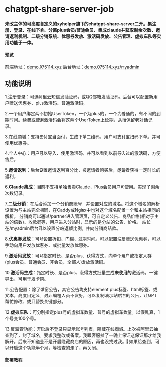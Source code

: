# chatgpt-share-server-job
#### 未改主体的可高度自定义的xyhelper旗下的chatgpt-share-server二开。集注册、登录、在线下单、分离plus会员/普通会员、集成claude并获取剩余次数、邀请返利机制、二级分销系统、优惠券发放、激活码发放、公告管理、虚拟车队等实用功能于一体。

#### 预览
前端地址：[demo.075114.xyz](https://demo.075114.xyz "demo.075114.xyz")
后台地址：[demo.075114.xyz/myadmin](https://demo.075114.xyz/myadmin "demo.075114.xyz/myadmin")

## 功能说明
1.注册登录：可选阿里云短信发验证码，或QQ邮箱发验证码。后台可以配置新用户赠送优惠券、plus激活码、普通激活码。

2.一个用户绑定两个初始UserToken，一个为plus的，一个为普通的，有不同的到期时间。续费或使用激活码会将这两个UserToken上延期，从而保留老对话记录。

3.在线商城：支持支付宝当面付，生成下单二维码，用户可支付宝扫码下单。并可使用优惠券。

4.个人中心：用户可以导入、使用激活码。并可以看到以前导入过的激活码，方便售后。

5.**邀请返利**：后台设置邀请返利百分比，被邀请者购买后，邀请者获得一定时长的返利。

6.**Claude集成**：目前不支持单独售卖Claude，Plus会员用户可使用。实现了剩余次数记录。

7.**二级分销**：在后台添加一个分销商账号，并设置对应的域名。将这个域名的解析设置为与主站完全相同，在Caddy或Nginx中也对这个域名配置一个和主站相同的解析。 分销商可以通过/partner进入管理页，可自定义公告、商品价格(相对于主站的倍数)、收款码等，用户进入分站时，显示的是分站的公告、价格。 站长在/myadmin后台可以设置分站返额比例，并向分销商结款。

8.**优惠券发放**：可以设置折扣、门槛、过期时间。可以配置注册赠送优惠券，可以手动向用户发放优惠券、或批量发放优惠券。

9.**激活码发放**：可以指定时长、是否plus、获得方式，向单个用户或指定人群(plus会员、普通会员、非会员、全部人)发放激活码。

10.**激活码生成**：指定时长、是否plus、获得方式批量生成**未使用的**激活码，一键导出，可用于发卡网。

11.公告配置：除了弹窗公告，其它公告均支持element plus标签、html标签、或文本，高度自定义，对非编程人员不友好，可以复制演示站后台的公告，让GPT帮忙修改、或只替换关键部分。

12.**虚拟车队**：可分别指定plus号的虚拟车数量、普号的虚拟车数量。以假乱真，1个号变100个号。

13.反监管功能：开启后不登录只显示账号列表，隐藏在线商城。上次被阿里云抽查到了，封了域名，要求我整改或备案。我跟客服扯了一晚上保证这保证那才给我解开。后来不知道是不是开启隐藏商店的原因，再也没找过我。🫥如果给查到，可以开启这个功能半个月，等检查的走了，再关闭。

#### 部署教程

